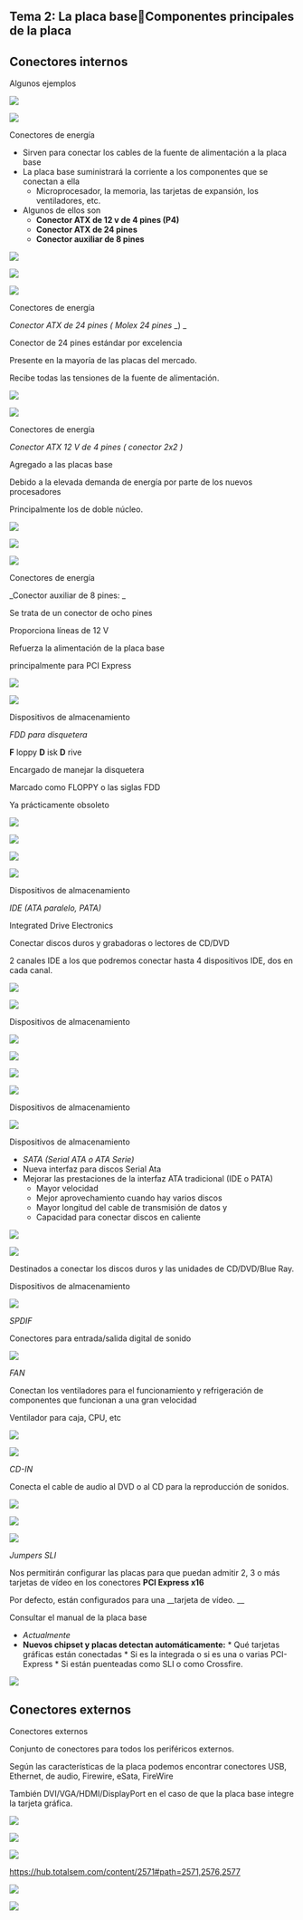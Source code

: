 ## Tema 2: La placa baseComponentes principales de la placa

## Conectores internos

Algunos ejemplos

![](img/U28%20-%20Conectores%20internos%20y%20externos0.png)

![](img/U28%20-%20Conectores%20internos%20y%20externos1.png)

Conectores de energía

* Sirven para conectar los cables de la fuente de alimentación a la placa base
* La placa base suministrará la corriente a los componentes que se conectan a ella
  * Microprocesador\, la memoria\, las tarjetas de expansión\, los ventiladores\, etc\.
* Algunos de ellos son
  * __Conector ATX de 12 v de 4 pines \(P4\)__
  * __Conector ATX de 24 pines__
  * __Conector auxiliar de 8 pines__

![](img/U28%20-%20Conectores%20internos%20y%20externos2.png)

![](img/U28%20-%20Conectores%20internos%20y%20externos3.png)

![](img/U28%20-%20Conectores%20internos%20y%20externos4.png)

Conectores de energía

_Conector ATX de 24 pines \(_  _Molex 24 pines_  _\) _

Conector de 24 pines estándar por excelencia

Presente en la mayoría de las placas del mercado\.

Recibe todas las tensiones de la fuente de alimentación\.

![](img/U28%20-%20Conectores%20internos%20y%20externos5.jpg)

![](img/U28%20-%20Conectores%20internos%20y%20externos6.png)

Conectores de energía

_Conector ATX 12 V de 4 pines \(_  _conector 2x2_  _\)_

Agregado a las placas base

Debido a la elevada demanda de energía por parte de los nuevos procesadores

Principalmente los de doble núcleo\.

![](img/U28%20-%20Conectores%20internos%20y%20externos7.png)

![](img/U28%20-%20Conectores%20internos%20y%20externos8.png)

![](img/U28%20-%20Conectores%20internos%20y%20externos9.jpg)

Conectores de energía

_Conector auxiliar de 8 pines: _

Se trata de un conector de ocho pines

Proporciona líneas de 12 V

Refuerza la alimentación de la placa base

principalmente para PCI Express

![](img/U28%20-%20Conectores%20internos%20y%20externos10.png)

![](img/U28%20-%20Conectores%20internos%20y%20externos11.png)

Dispositivos de almacenamiento

_FDD para disquetera_

__F__ loppy  __D__ isk  __D__ rive

Encargado de manejar la disquetera

Marcado como FLOPPY o las siglas FDD

Ya prácticamente obsoleto

![](img/U28%20-%20Conectores%20internos%20y%20externos12.png)

![](img/U28%20-%20Conectores%20internos%20y%20externos13.jpg)

![](img/U28%20-%20Conectores%20internos%20y%20externos14.png)

![](img/U28%20-%20Conectores%20internos%20y%20externos15.jpg)

Dispositivos de almacenamiento

_IDE \(ATA paralelo\, PATA\)_

Integrated Drive Electronics

Conectar discos duros y grabadoras o lectores de CD/DVD

2 canales IDE a los que podremos conectar hasta 4 dispositivos IDE\, dos en cada canal\.

![](img/U28%20-%20Conectores%20internos%20y%20externos16.png)

![](img/U28%20-%20Conectores%20internos%20y%20externos17.png)

Dispositivos de almacenamiento

![](img/U28%20-%20Conectores%20internos%20y%20externos18.png)

![](img/U28%20-%20Conectores%20internos%20y%20externos19.png)

![](img/U28%20-%20Conectores%20internos%20y%20externos20.png)

![](img/U28%20-%20Conectores%20internos%20y%20externos21.png)

Dispositivos de almacenamiento

![](img/U28%20-%20Conectores%20internos%20y%20externos22.gif)

Dispositivos de almacenamiento

* _SATA \(Serial ATA o ATA Serie\)_
* Nueva interfaz para discos Serial Ata
* Mejorar las prestaciones de la interfaz ATA tradicional \(IDE o PATA\)
  * Mayor velocidad
  * Mejor aprovechamiento cuando hay varios discos
  * Mayor longitud del cable de transmisión de datos y
  * Capacidad para conectar discos en caliente

![](img/U28%20-%20Conectores%20internos%20y%20externos23.jpg)

![](img/U28%20-%20Conectores%20internos%20y%20externos24.png)

Destinados a conectar los discos duros y las unidades de CD/DVD/Blue Ray\.

Dispositivos de almacenamiento

![](img/U28%20-%20Conectores%20internos%20y%20externos25.jpg)

_SPDIF_

Conectores para entrada/salida digital de sonido

![](img/U28%20-%20Conectores%20internos%20y%20externos26.png)

_FAN_

Conectan los ventiladores para el funcionamiento y refrigeración de componentes que funcionan a una gran velocidad

Ventilador para caja\, CPU\, etc

![](img/U28%20-%20Conectores%20internos%20y%20externos27.png)

![](img/U28%20-%20Conectores%20internos%20y%20externos28.png)

_CD\-IN_

Conecta el cable de audio al DVD o al CD para la reproducción de sonidos\.

![](img/U28%20-%20Conectores%20internos%20y%20externos29.png)

![](img/U28%20-%20Conectores%20internos%20y%20externos30.png)

![](img/U28%20-%20Conectores%20internos%20y%20externos31.png)

_Jumpers SLI_

Nos permitirán configurar las placas para que puedan admitir 2\, 3 o más tarjetas de vídeo en los conectores  __PCI Express x16__

Por defecto\, están configurados para una  __tarjeta de vídeo\. __

Consultar el manual de la placa base

* _Actualmente_
* __Nuevos chipset y placas detectan automáticamente:__
          * Qué tarjetas gráficas están conectadas
          * Si es la integrada o si es una o varias PCI\-Express
          * Si están puenteadas como SLI o como Crossfire\.

![](img/U28%20-%20Conectores%20internos%20y%20externos32.png)

## Conectores externos

Conectores externos

Conjunto de conectores para todos los periféricos externos\.

Según las características de la placa podemos encontrar conectores USB\, Ethernet\, de audio\, Firewire\, eSata\, FireWire

También DVI/VGA/HDMI/DisplayPort en el caso de que la placa base integre la tarjeta gráfica\.

![](img/U28%20-%20Conectores%20internos%20y%20externos33.jpg)

![](img/U28%20-%20Conectores%20internos%20y%20externos34.png)

![](img/U28%20-%20Conectores%20internos%20y%20externos35.png)

[https://hub\.totalsem\.com/content/2571\#path=2571\,2576\,2577](https://hub.totalsem.com/content/2571#path=2571,2576,2577)

![](img/U28%20-%20Conectores%20internos%20y%20externos36.png)

![](img/U28%20-%20Conectores%20internos%20y%20externos37.png)

